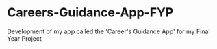 # Careers-Guidance-App-FYP

Development of my app called the 'Career's Guidance App' for my Final Year Project

